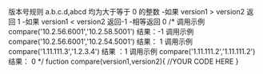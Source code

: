 版本号规则 a.b.c.d,abcd 均为大于等于 0 的整数 
-如果 version1 > version2 返回 1 
-如果 version1 < version2 返回-1 
-相等返回 0
/*
调用示例
compare('10.2.56.6001','10.2.58.5001')
结果：-1
调用示例
compare('10.2.56.6001','10.2.54.5001')
结果： 1
调用示例
compare('1.11.111.3','1.2.3.4')
结果 ：1
调用示例
compare('1.11.111.2','1.11.111.2')
结果： 0
*/
fuction compare(version1,version2){
//YOUR CODE HERE
}
## 